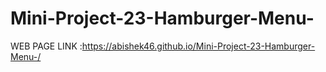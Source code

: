 # Mini-Project-23-Hamburger-Menu-

WEB PAGE LINK :https://abishek46.github.io/Mini-Project-23-Hamburger-Menu-/

